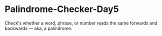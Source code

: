 # Palindrome-Checker-Day5
Check's whether a word, phrase, or number reads the same forwards and backwards — aka, a palindrome.
